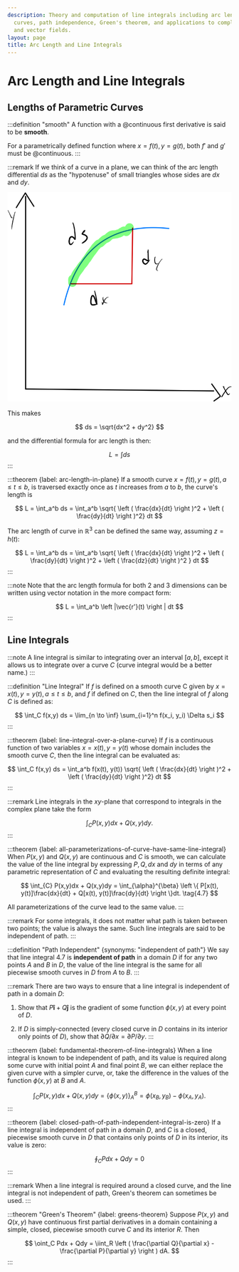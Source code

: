 ```yaml
---
description: Theory and computation of line integrals including arc length for parametric
  curves, path independence, Green's theorem, and applications to complex analysis
  and vector fields.
layout: page
title: Arc Length and Line Integrals
---
```


# Arc Length and Line Integrals

## Lengths of Parametric Curves

:::definition "smooth"
A function with a @continuous first derivative is said to be **smooth**.

For a parametrically defined function where $x = f(t), y = g(t)$, both $f'$ and $g'$ must be @continuous.
:::

:::remark
If we think of a curve in a plane, we can think of the arc length differential $ds$ as the "hypotenuse" of small triangles whose sides are $dx$ and $dy$.

![Arc Length Differential](ds.png "arc length differential")

This makes

$$ ds = \sqrt{dx^2 + dy^2} $$

and the differential formula for arc length is then:

$$ L = \int ds $$
:::

:::theorem {label: arc-length-in-plane}
If a smooth curve $x = f(t), y = g(t), a \le t \le b$, is traversed exactly once as $t$ increases from $a$ to $b$, the curve's length is

$$ L = \int_a^b ds = \int_a^b \sqrt{ \left ( \frac{dx}{dt} \right )^2 + \left ( \frac{dy}{dt} \right )^2} dt $$

The arc length of curve in $\mathbb{R}^3$ can be defined the same way, assuming $z = h(t)$:

$$ L = \int_a^b ds = \int_a^b \sqrt{ \left ( \frac{dx}{dt} \right )^2 + \left ( \frac{dy}{dt} \right )^2 + \left ( \frac{dz}{dt} \right )^2 } dt $$
:::

:::note
Note that the arc length formula for both 2 and 3 dimensions can be written using vector notation in the more compact form:

$$ L = \int_a^b \left |\vec{r'}(t) \right | dt $$
:::

## Line Integrals

:::note
A line integral is similar to integrating over an interval $[a,b]$, except it allows us to integrate over a curve $C$ (curve integral would be a better name.)
:::

:::definition "Line Integral"
If $f$ is defined on a smooth curve C given by $x = x(t), y = y(t), a \le t \le b$, and $f$ if defined on $C$, then the line integral of $f$ along $C$ is defined as:

$$ \int_C f(x,y) ds = \lim_{n \to \inf} \sum_{i=1}^n f(x_i, y_i) \Delta s_i $$
:::

:::theorem {label: line-integral-over-a-plane-curve}
If $f$ is a continuous function of two variables $x = x(t), y = y(t)$ whose domain includes the smooth curve $C$, then the line integral can be evaluated as:

$$ \int_C f(x,y) ds = \int_a^b f(x(t), y(t)) \sqrt{ \left ( \frac{dx}{dt} \right )^2 + \left ( \frac{dy}{dt} \right )^2} dt $$
:::

:::remark
Line integrals in the $xy$-plane that correspond to integrals in the complex plane take the form

$$ \int_{C} P(x,y)dx + Q(x,y)dy. $$
:::

:::theorem {label: all-parameterizations-of-curve-have-same-line-integral}
When $P(x,y)$ and $Q(x,y)$ are continuous and $C$ is smooth, we can calculate the value of the line integral by expressing $P, Q, dx$ and $dy$ in terms of any parametric representation of $C$ and evaluating the resulting definite integral:

$$ \int_{C} P(x,y)dx + Q(x,y)dy = \int_{\alpha}^{\beta} \left \{ P[x(t), y(t)]\frac{dx}{dt} + Q[x(t), y(t)]\frac{dy}{dt} \right \}dt. \tag{4.7} $$

All parameterizations of the curve lead to the same value.
:::

:::remark
For some integrals, it does not matter what path is taken between two points; the value is always the same. Such line integrals are said to be independent of path.
:::

:::definition "Path Independent" {synonyms: "independent of path"}
We say that line integral 4.7 is **independent of path** in a domain $D$ if for any two points $A$ and $B$ in $D$, the value of the line integral is the same for all piecewise smooth curves in $D$ from $A$ to $B$.
:::

:::remark
There are two ways to ensure that a line integral is independent of path in a domain $D$:

1. Show that $P\mathbf{\hat{i}} + Q\mathbf{\hat{j}}$ is the gradient of some function $\phi(x,y)$ at every point of $D$.

2. If $D$ is simply-connected (every closed curve in $D$ contains in its interior only points of $D$), show that $\partial Q/\partial x = \partial P / \partial y$.
:::

:::theorem {label: fundamental-theorem-of-line-integrals}
When a line integral is known to be independent of path, and its value is required along some curve with initial point $A$ and final point $B$, we can either replace the given curve with a simpler curve, or, take the difference in the values of the function $\phi(x,y)$ at $B$ and $A$.


$$ \int_{C} P(x,y)dx + Q(x,y)dy = \left \{ \phi(x,y) \right \}_{A}^{B} = \phi(x_B, y_B) - \phi(x_A, y_A). $$
:::

:::theorem {label: closed-path-of-path-independent-integral-is-zero}
If a line integral is independent of path in a domain $D$, and $C$ is a closed, piecewise smooth curve in $D$ that contains only points of $D$ in its interior, its value is zero:

$$ \oint_C Pdx + Qdy = 0 $$
:::

:::remark
When a line integral is required around a closed curve, and the line integral is not independent of path, Green's theorem can sometimes be used.
:::

:::theorem "Green's Theorem" {label: greens-theorem}
Suppose $P(x,y)$ and $Q(x,y)$ have continuous first partial derivatives in a domain containing a simple, closed, piecewise smooth curve $C$ and its interior $R.$ Then

$$ \oint_C Pdx + Qdy = \iint_R \left ( \frac{\partial Q}{\partial x} - \frac{\partial P}{\partial y} \right ) dA. $$
:::
